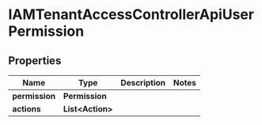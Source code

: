 

# IAMTenantAccessControllerApiUserPermission


## Properties

| Name | Type | Description | Notes |
|------------ | ------------- | ------------- | -------------|
|**permission** | **Permission** |  |  |
|**actions** | **List&lt;Action&gt;** |  |  |



